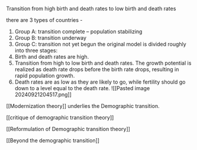 Transition from high birth and death rates to low birth and death rates

there are 3 types of countries - 
1. Group A: transition complete – population stabilizing
2. Group B: transition underway
3. Group C: transition not yet begun
the original model is divided roughly into three stages:
1. Birth and death rates are high.
2. Transition from high to low birth and death rates. The growth potential is realized as death rate drops before the birth rate drops, resulting in rapid population growth.
3. Death rates are as low as they are likely to go, while fertility should go down to a level equal to the death rate.
![[Pasted image 20240921204517.png]]

[[Modernization theory]] underlies the Demographic transition.

[[critique of demographic transition theory]] 

[[Reformulation of Demographic transition theory]] 

[[Beyond the demographic transition]] 